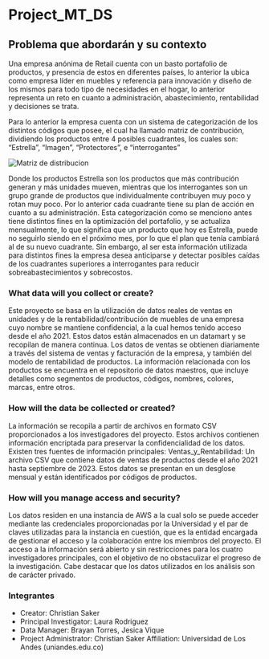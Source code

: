 # Project_MT_DS


## Problema que abordarán y su contexto

Una empresa anónima de Retail cuenta con un basto portafolio de productos, y presencia de estos en diferentes países, lo anterior la ubica como empresa líder en muebles y referencia para innovación y diseño de los mismos para todo tipo de necesidades en el hogar, lo anterior representa un reto en cuanto a administración, abastecimiento, rentabilidad y decisiones se trata.

Para lo anterior la empresa cuenta con un sistema de categorización de los distintos códigos que posee, el cual ha llamado matriz de contribución, dividiendo los productos entre 4 posibles cuadrantes, los cuales son: “Estrella”, “Imagen”, “Protectores”, e “interrogantes”

![Matriz de distribucion](https://raw.githubusercontent.com/christiansakerb/Project_MT_DS/main/imagen/matriz%20de%20distribucion.png)


Donde los productos Estrella son los productos que más contribución generan y más unidades mueven, mientras que los interrogantes son un grupo grande de productos que individualmente contribuyen muy poco y rotan muy poco. Por lo anterior cada cuadrante tiene su plan de acción en cuanto a su administración.
Esta categorización como se menciono antes tiene distintos fines en la optimización del portafolio, y se actualiza mensualmente, lo que significa que un producto que hoy es Estrella, puede no seguirlo siendo en el próximo mes, por lo que el plan que tenía cambiará al de su nuevo cuadrante. Sin embargo, al ser esta información utilizada para distintos fines la empresa desea anticiparse y detectar posibles caídas de los cuadrantes superiores a interrogantes para reducir sobreabastecimientos y sobrecostos.

### What data will you collect or create?
Este proyecto se basa en la utilización de datos reales de ventas en unidades y de la rentabilidad/contribución de muebles de una empresa cuyo nombre se mantiene confidencial, a la cual hemos tenido acceso desde el año 2021. Estos datos están almacenados en un datamart y se recopilan de manera continua. Los datos de ventas se obtienen diariamente a través del sistema de ventas y facturación de la empresa, y también del modelo de rentabilidad de productos. La información relacionada con los productos se encuentra en el repositorio de datos maestros, que incluye detalles como segmentos de productos, códigos, nombres, colores,
marcas, entre otros.
### How will the data be collected or created?
La información se recopila a partir de archivos en formato CSV proporcionados a los investigadores del proyecto. Estos archivos contienen información encriptada para preservar la confidencialidad de los datos.
Existen tres fuentes de información principales: Ventas_y_Rentabilidad: Un archivo CSV que contiene datos de ventas de productos desde el año 2021 hasta septiembre de 2023. Estos datos se presentan en un desglose mensual y están identificados por códigos de productos.
### How will you manage access and security?
Los datos residen en una instancia de AWS a la cual solo se puede acceder mediante las credenciales
proporcionadas por la Universidad y el par de claves utilizadas para la instancia en cuestión, que es la entidad
encargada de gestionar el acceso y la colaboración entre los miembros del proyecto. El acceso a la
información será abierto y sin restricciones para los cuatro investigadores principales, con el objetivo de no
obstaculizar el progreso de la investigación. Cabe destacar que los datos utilizados en los análisis son de
carácter privado.

### Integrantes 
- Creator: Christian Saker
- Principal Investigator: Laura Rodriguez
- Data Manager: Brayan Torres, Jesica Vique
- Project Administrator: Christian Saker
Affiliation: Universidad de Los Andes (uniandes.edu.co)

